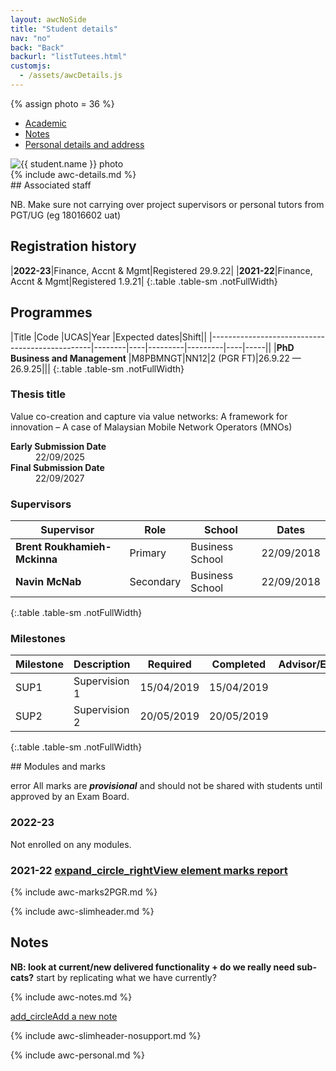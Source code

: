 ```yaml
---
layout: awcNoSide
title: "Student details"
nav: "no"
back: "Back"
backurl: "listTutees.html"
customjs:
  - /assets/awcDetails.js
---
```


{% assign photo = 36 %}

<div class="container-fluid details" markdown="1">

<ul class="nav nav-tabs" id="myTab" role="tablist">
  <li class="nav-item">
    <a class="nav-link active" id="Academic-tab" data-toggle="tab" href="#Academic" role="tab" aria-controls="Academic" aria-selected="true">Academic</a>
  </li>
  <li class="nav-item">
    <a class="nav-link" id="Notes-tab" data-toggle="tab" href="#Notes" role="tab" aria-controls="Notes" aria-selected="false">Notes</a>
  </li>
  <li class="nav-item">
    <a class="nav-link" id="Personal-tab" data-toggle="tab" href="#Personal" role="tab" aria-controls="Personal" aria-selected="false">Personal details and address</a>
  </li>
</ul>


<div class="tab-content" id="myTabContent">
<div class="tab-pane fade show active" id="Academic" role="tabpanel" aria-labelledby="Academic-tab">
<div class="row" markdown="1">
  <div class="col-md-8" markdown="1">

  <div class="row" markdown="1">
   <div class="col-sm-3 col-md-3 ">
    <img src="{{ photo | prepend: "photos/128-" | append: ".jpg"}}" alt="{{ student.name }} photo" class="detailsphoto">
   </div>
   <div class="col-sm-9 col-md-9" markdown="1">
{% include awc-details.md %}
   </div>
  </div>

  <div class="row space" markdown="1">
   <div class="col" markdown="1">
## Associated staff

NB. Make sure not carrying over project supervisors or personal tutors from PGT/UG (eg 18016602 uat)

   </div>
  </div>

  </div>


  <div class="col-md-4" markdown="1">
  <h2 class="completed">Registration history</h2>

|**2022-23**|Finance, Accnt & Mgmt|Registered 29.9.22|
|**2021-22**|Finance, Accnt & Mgmt|Registered 1.9.21|
{:.table .table-sm .notFullWidth}

  </div>
</div>



<div class="row space" markdown="1">
  <div class="col" markdown="1">

## Programmes

|Title                                           |Code    |UCAS|Year     |Expected dates|Shift||
|------------------------------------------------|--------|----|---------|---------|----|-----||
|**PhD Business and Management**       |M8PBMNGT|NN12|2 (PGR FT)|26.9.22 &mdash; 26.9.25|||
{:.table .table-sm .notFullWidth}


  </div>
</div>



<div class="row space" markdown="1">
  <div class="col" markdown="1">

### Thesis title
Value co-creation and capture via value networks: A framework for innovation – A case of Malaysian Mobile Network Operators (MNOs)

<dl class="row">
  <dt class="col-sm-2"><b>Early Submission Date</b></dt>
  <dd class="col-sm-10">22/09/2025</dd>

  <dt class="col-sm-2"><b>Final Submission Date</b></dt>
  <dd class="col-sm-10">22/09/2027</dd>

</dl>


### Supervisors

|Supervisor                  |Role      |School         |Dates      |
|----------------------------|----------|---------------|-----------|
|**Brent Roukhamieh-Mckinna**|Primary   |Business School|	22/09/2018|
|**Navin McNab**             |Secondary |Business School|	22/09/2018|
{:.table .table-sm .notFullWidth}


### Milestones

|Milestone|Description            |Required  |Completed |Advisor/Evaluator|
|---------|-----------------------|----------|----------|-----------------|
|SUP1     |Supervision 1          |15/04/2019|15/04/2019||
|SUP2     |Supervision 2          |20/05/2019|20/05/2019||
{:.table .table-sm .notFullWidth}

  </div>
</div>





<div class="row space" markdown="1">
  <div class="col" markdown="1">
## Modules and marks
<p><span class="material-symbols-sharp hilight solid">error</span> All marks are <b><i>provisional</i></b> and should not be shared with students until approved by an Exam Board.</p>
  </div>
</div>

<div class="row" markdown="1">
  <div class="col" markdown="1">
<h3>2022-23</h3>

<p>Not enrolled on any modules.</p>

  </div>
</div>

<div class="row " markdown="1">
  <div class="col" markdown="1">
<h3>2021-22 <a class="btn btn-sm btn-outline-primary float-right" href="#" role="button"><span class="material-symbols-sharp solid smIcon">expand_circle_right</span>View element marks report</a></h3>
{% include awc-marks2PGR.md %}
  </div>
</div>


</div>





<div class="tab-pane fade" id="Notes" role="tabpanel" aria-labelledby="Notes-tab">

  {% include awc-slimheader.md %}

  <h2>Notes</h2>

  <p><b>NB: look at current/new delivered functionality + do we really need sub-cats?</b> start by replicating what we have currently?</p>

  {% include awc-notes.md %}

  <p><a class="btn btn-outline-primary" href="#" role="button"><span class="material-symbols-sharp solid">add_circle</span>Add a new note</a></p>

</div>





<div class="tab-pane fade" id="Personal" role="tabpanel" aria-labelledby="Personal-tab">

  {% include awc-slimheader-nosupport.md %}

  {% include awc-personal.md %}

</div>
</div>
